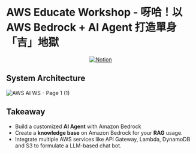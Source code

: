 # AWS Educate Workshop - 呀哈！以 AWS Bedrock + AI Agent 打造單身「吉」地獄

<p align="center">
  <a aria-label="Notion page" href="https://aws-educate-tw.notion.site/AWS-Bedrock-AI-Agent-1b76bfee6817806eaaf5d77b203458fd">
      <img alt="Notion" src="https://img.shields.io/badge/Notion-View%20Page-brightgreen?style=social&logo=Notion&link=https%3A%2F%2Faws-educate-tw.notion.site%2FAI-SageMaker-AI-e5135d2fdc674a12bfdbbe30a95ca355">
    </a>
</p>

## System Architecture

![AWS AI WS - Page 1 (1)](https://github.com/user-attachments/assets/188465b9-8cb7-4094-80cc-abb87f8ebc13)

## Takeaway

- Build a customized **AI Agent** with Amazon Bedrock
- Create a **knowledge base** on Amazon Bedrock for your **RAG** usage.
- Integrate multiple AWS services like API Gateway, Lambda, DynamoDB and S3 to formulate a LLM-based chat bot.
